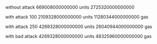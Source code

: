 
without attack
669008000000000 units
2725320000000000

with attack 100
2109328000000000 units
11280344000000000 gas

with attack 250
4269328000000000 units
26040944000000000 gas

with bad attack
4269328000000000 units
48325960000000000 gas

